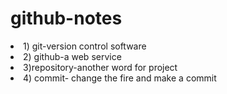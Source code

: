 # github-notes

<li> 1) git-version control software </li>
<li>  2) github-a web service </li>
<li> 3)repository-another word for project </li>
<li> 4) commit- change the fire and make a commit </li>
